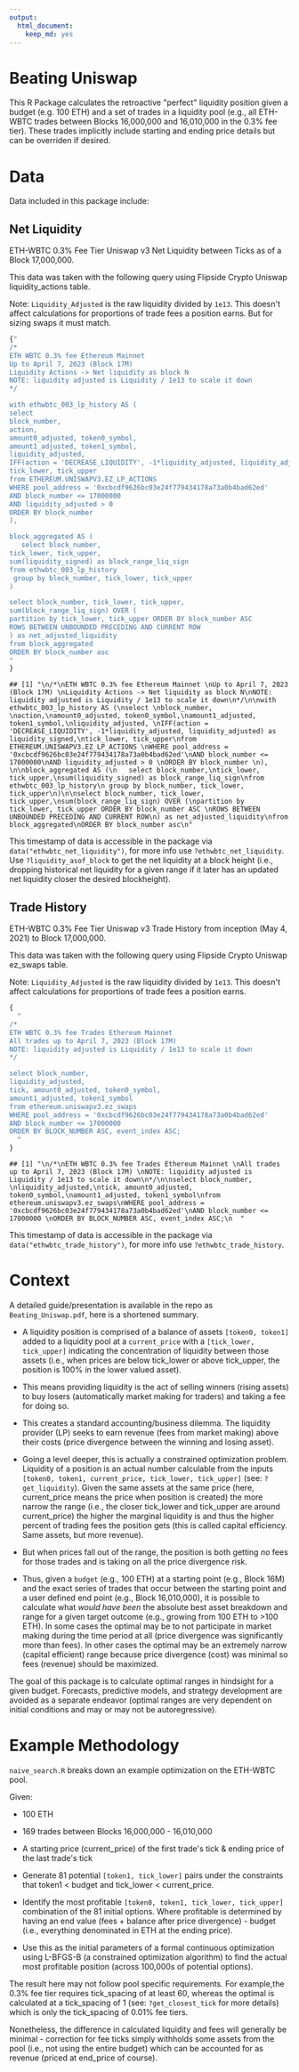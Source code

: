 ```yaml
---
output: 
  html_document: 
    keep_md: yes
---
```

# Beating Uniswap

This R Package calculates the retroactive "perfect" liquidity position given a
budget (e.g. 100 ETH) and a set of trades in a liquidity pool (e.g., all ETH-WBTC trades between Blocks 16,000,000 and 16,010,000 in the 0.3% fee tier). These trades 
implicitly include starting and ending price details but can be overriden if desired.

# Data  

Data included in this package include: 

## Net Liquidity 

ETH-WBTC 0.3% Fee Tier Uniswap v3 Net Liquidity between Ticks as of a Block 17,000,000. 

This data was taken with the following query using Flipside Crypto Uniswap liquidity_actions table.

Note: `Liquidity_Adjusted` is the raw liquidity divided by `1e13`. This doesn't affect calculations for 
proportions of trade fees a position earns. But for sizing swaps it must match.


```r
{"
/*
ETH WBTC 0.3% fee Ethereum Mainnet 
Up to April 7, 2023 (Block 17M) 
Liquidity Actions -> Net liquidity as block N
NOTE: liquidity adjusted is Liquidity / 1e13 to scale it down
*/

with ethwbtc_003_lp_history AS (
select 
block_number, 
action,
amount0_adjusted, token0_symbol,
amount1_adjusted, token1_symbol,
liquidity_adjusted, 
IFF(action = 'DECREASE_LIQUIDITY', -1*liquidity_adjusted, liquidity_adjusted) as liquidity_signed,
tick_lower, tick_upper
from ETHEREUM.UNISWAPV3.EZ_LP_ACTIONS 
WHERE pool_address = '0xcbcdf9626bc03e24f779434178a73a0b4bad62ed'
AND block_number <= 17000000
AND liquidity_adjusted > 0 
ORDER BY block_number 
), 

block_aggregated AS (
   select block_number,
tick_lower, tick_upper,
sum(liquidity_signed) as block_range_liq_sign
from ethwbtc_003_lp_history
 group by block_number, tick_lower, tick_upper
)

select block_number, tick_lower, tick_upper,
sum(block_range_liq_sign) OVER (
partition by tick_lower, tick_upper ORDER BY block_number ASC 
ROWS BETWEEN UNBOUNDED PRECEDING AND CURRENT ROW
) as net_adjusted_liquidity
from block_aggregated
ORDER BY block_number asc
"
}
```

```
## [1] "\n/*\nETH WBTC 0.3% fee Ethereum Mainnet \nUp to April 7, 2023 (Block 17M) \nLiquidity Actions -> Net liquidity as block N\nNOTE: liquidity adjusted is Liquidity / 1e13 to scale it down\n*/\n\nwith ethwbtc_003_lp_history AS (\nselect \nblock_number, \naction,\namount0_adjusted, token0_symbol,\namount1_adjusted, token1_symbol,\nliquidity_adjusted, \nIFF(action = 'DECREASE_LIQUIDITY', -1*liquidity_adjusted, liquidity_adjusted) as liquidity_signed,\ntick_lower, tick_upper\nfrom ETHEREUM.UNISWAPV3.EZ_LP_ACTIONS \nWHERE pool_address = '0xcbcdf9626bc03e24f779434178a73a0b4bad62ed'\nAND block_number <= 17000000\nAND liquidity_adjusted > 0 \nORDER BY block_number \n), \n\nblock_aggregated AS (\n   select block_number,\ntick_lower, tick_upper,\nsum(liquidity_signed) as block_range_liq_sign\nfrom ethwbtc_003_lp_history\n group by block_number, tick_lower, tick_upper\n)\n\nselect block_number, tick_lower, tick_upper,\nsum(block_range_liq_sign) OVER (\npartition by tick_lower, tick_upper ORDER BY block_number ASC \nROWS BETWEEN UNBOUNDED PRECEDING AND CURRENT ROW\n) as net_adjusted_liquidity\nfrom block_aggregated\nORDER BY block_number asc\n"
```

This timestamp of data is accessible in the package via `data("ethwbtc_net_liquidity")`, for more info use 
`?ethwbtc_net_liquidity`. Use `?liquidity_asof_block` to get the net liquidity 
at a block height (i.e., dropping historical net liquidity for a given range if
it later has an updated net liquidity closer the desired blockheight).

## Trade History

ETH-WBTC 0.3% Fee Tier Uniswap v3 Trade History from inception (May 4, 2021) to Block 17,000,000. 

This data was taken with the following query using Flipside Crypto Uniswap ez_swaps table.

Note: `Liquidity_Adjusted` is the raw liquidity divided by `1e13`. This doesn't affect calculations for 
proportions of trade fees a position earns.


```r
{
  "
/*
ETH WBTC 0.3% fee Trades Ethereum Mainnet 
All trades up to April 7, 2023 (Block 17M) 
NOTE: liquidity adjusted is Liquidity / 1e13 to scale it down
*/

select block_number,  
liquidity_adjusted,
tick, amount0_adjusted, token0_symbol,
amount1_adjusted, token1_symbol
from ethereum.uniswapv3.ez_swaps
WHERE pool_address = '0xcbcdf9626bc03e24f779434178a73a0b4bad62ed'
AND block_number <= 17000000 
ORDER BY BLOCK_NUMBER ASC, event_index ASC;
  "
}
```

```
## [1] "\n/*\nETH WBTC 0.3% fee Trades Ethereum Mainnet \nAll trades up to April 7, 2023 (Block 17M) \nNOTE: liquidity adjusted is Liquidity / 1e13 to scale it down\n*/\n\nselect block_number,  \nliquidity_adjusted,\ntick, amount0_adjusted, token0_symbol,\namount1_adjusted, token1_symbol\nfrom ethereum.uniswapv3.ez_swaps\nWHERE pool_address = '0xcbcdf9626bc03e24f779434178a73a0b4bad62ed'\nAND block_number <= 17000000 \nORDER BY BLOCK_NUMBER ASC, event_index ASC;\n  "
```

This timestamp of data is accessible in the package via `data("ethwbtc_trade_history")`, for more info use 
`?ethwbtc_trade_history`.


# Context

A detailed guide/presentation is available in the repo as `Beating_Uniswap.pdf`, here is a shortened summary.

- A liquidity position is comprised of a balance of assets `[token0, token1]` 
added to a liquidity pool at a `current_price` with a `[tick_lower, tick_upper]` 
indicating the concentration of liquidity between those assets (i.e., when prices are below tick_lower or above tick_upper, the position is 100% in the lower valued asset).

- This means providing liquidity is the act of selling winners (rising assets) to buy losers (automatically market making for traders) and taking a fee for doing so.

- This creates a standard accounting/business dilemma. The liquidity provider (LP) seeks to earn revenue (fees from market making) above their costs (price divergence between the winning and losing asset).

- Going a level deeper, this is actually a constrained optimization problem. Liquidity of a position is an actual number calculable from the inputs `[token0, token1, current_price, tick_lower, tick_upper]` (see: `?get_liquidity`). Given the same assets at the same price (here, current_price means the price when position is created) the more narrow the range (i.e., the closer tick_lower and tick_upper are around current_price) the higher the marginal liquidity is and thus the higher percent of trading fees the position gets (this is called capital efficiency. Same assets, but more revenue).

- But when prices fall out of the range, the position is both getting *no* fees for those trades and is taking on all the price divergence risk.

- Thus, given a `budget` (e.g., 100 ETH) at a starting point (e.g., Block 16M) and the exact series of trades that occur between the starting point and a user defined end point (e.g., Block 16,010,000), it is possible to calculate what *would have been* the absolute best asset breakdown and range for a given target outcome (e.g., growing from 100 ETH to >100 ETH). In some cases the optimal may be to not participate in market making during the time period at all (price divergence was significantly more than fees). In other cases the optimal may be an extremely narrow (capital efficient) range because price divergence (cost) was minimal so fees (revenue) should be maximized.

The goal of this package is to calculate optimal ranges in hindsight for a given budget. Forecasts, predictive models, and strategy development are avoided as a separate endeavor (optimal ranges are very dependent on initial conditions and may or may not be autoregressive).

# Example Methodology 

`naive_search.R` breaks down an example optimization on the ETH-WBTC pool. 

Given:

- 100 ETH 

- 169 trades between Blocks 16,000,000 - 16,010,000

- A starting price (current_price) of the first trade's tick & ending price of the last trade's tick

- Generate 81 potential `[token1, tick_lower]` pairs under the constraints that token1 < budget and tick_lower < current_price. 

- Identify the most profitable `[token0, token1, tick_lower, tick_upper]` combination of the 81 initial options. Where profitable is determined by having an end value (fees + balance after price divergence) - budget (i.e., everything denominated in ETH at the ending price).

- Use this as the initial parameters of a formal continuous optimization using L-BFGS-B (a constrained optimization algorithm) to find the actual most profitable position (across 100,000s of potential options).

The result here may not follow pool specific requirements. For example,the 0.3% fee tier requires tick_spacing of at least 60, whereas the optimal is calculated at a tick_spacing of 1 (see: `?get_closest_tick` for more details) which is only the tick_spacing of 0.01% fee tiers. 

Nonetheless, the difference in calculated liquidity and fees will generally be minimal - correction for fee ticks simply withholds some assets from the pool (i.e., not using the entire budget) which can be accounted for as revenue (priced at end_price of course).

